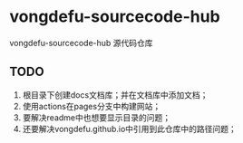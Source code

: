 # vongdefu-sourcecode-hub

vongdefu-sourcecode-hub 源代码仓库


## TODO

1. 根目录下创建docs文档库；并在文档库中添加文档；
2. 使用actions在pages分支中构建网站；
3. 要解决readme中也想要显示目录的问题；
4. 还要解决vongdefu.github.io中引用到此仓库中的路径问题；

